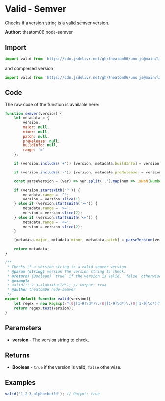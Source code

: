 # Valid - Semver
Checks if a version string is a valid semver version.

**Author:** theatom06 node-semver

## Import 

```js
import valid from 'https://cdn.jsdelivr.net/gh/theatom06/uno.js@main/lib/Semver/valid.js';
```
and compresed version
```js
import valid from 'https://cdn.jsdelivr.net/gh/theatom06/uno.js@main/lib/Semver/valid.min.js';
```

## Code
The raw code of the function is available here:
```js
function semver(version) {
    let metadata = {
        version,
        major: null,
        minor: null,
        patch: null,
        preRelease: null,
        buildInfo: null,
        range: '='
    };

    if (version.includes('+')) [version, metadata.buildInfo] = version.split('+');

    if (version.includes('-')) [version, metadata.preRelease] = version.split('-');

    const parseVersion = (ver) => ver.split('.').map(num => isNaN(Number(num)) ? null : Number(num));

    if (version.startsWith('^')) {
        metadata.range = '^';
        version = version.slice(1);
    } else if (version.startsWith('>=')) {
        metadata.range = '>=';
        version = version.slice(2);
    } else if (version.startsWith('<=')) {
        metadata.range = '<=';
        version = version.slice(2);
    }

    [metadata.major, metadata.minor, metadata.patch] = parseVersion(version);

    return metadata;
}

/**
 * Checks if a version string is a valid semver version.
 * @param {string} version The version string to check. 
 * @returns {Boolean} `true` if the version is valid, `false` otherwise.
 * @example
 * valid('1.2.3-alpha+build'); // Output: true
 * @author theatom06 node-semver
 */
export default function valid(version){
    let regex = new RegExp(/^(0|[1-9]\d*)\.(0|[1-9]\d*)\.(0|[1-9]\d*)(?:-((?:0|[1-9]\d*|[a-zA-Z-][0-9a-zA-Z-]*)(?:\.(?:0|[1-9]\d*|[a-zA-Z-][0-9a-zA-Z-]*))*))?(?:\+([0-9a-zA-Z-]+(?:\.[0-9a-zA-Z-]+)*))?$/);
    return regex.test(version);
}
```

## Parameters
* **version** - The version string to check.


## Returns
* **Boolean** - `true` if the version is valid, `false` otherwise.


## Examples
```js
valid('1.2.3-alpha+build'); // Output: true

```